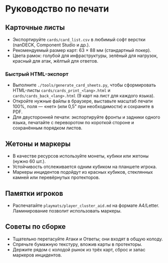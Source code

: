 # Руководство по печати

## Карточные листы
- Экспортируйте `cards/card_list.csv` в любимый софт верстки (nanDECK, Component Studio и др.).
- Рекомендуемый размер карт: 63 × 88 мм (стандартный покер).
- Цвета рамок: голубой для инфраструктуры, зелёный для нагрузок, красный для атак, жёлтый для ответов.

### Быстрый HTML-экспорт
- Выполните `./tools/generate_card_sheets.py`, чтобы сформировать HTML-листы `cards/cards_print_<lang>.html` и `cards/cards_back_<lang>.html` (9 карт на лист для каждого языка).
- Откройте нужные файлы в браузере, выставьте масштаб печати 100%, поля — «нет» (или 0,5" при необходимости) и сохраните в PDF.
- Для двусторонней печати: экспортируйте фронты и задники одного языка, печатайте с переворотом по короткой стороне и сохранённым порядком листов.

## Жетоны и маркеры
- В качестве ресурсов используйте монеты, кубики или жетоны (нужно 60 шт.).
- Устойчивость отслеживается одним кубиком на планшете игрока.
- Маркеры инцидентов подойдут из красных кубиков, стеклянных камней или перевёрнутых протекторов.

## Памятки игроков
- Распечатайте `playmats/player_cluster_aid.md` на формате A4/Letter. Ламинирование позволит использовать маркеры.

## Советы по сборке
- Тщательно перетасуйте Атаки и Ответы; они входят в общую колоду.
- Спрячьте бумажную текстуру, вложив карты в протекторы.
- Держите рядом с колодой рынок из трёх карт, сброс и запас маркеров инцидентов.
